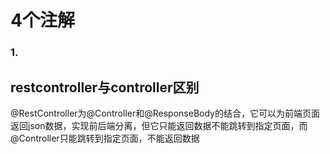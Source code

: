 # 4个注解
### 1.
## restcontroller与controller区别
@RestController为@Controller和@ResponseBody的结合，它可以为前端页面返回json数据，实现前后端分离，但它只能返回数据不能跳转到指定页面，而@Controller只能跳转到指定页面，不能返回数据